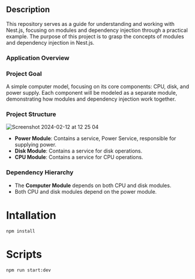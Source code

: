 ## Description

This repository serves as a guide for understanding and working with Nest.js, focusing on modules and dependency injection through a practical example.
The purpose of this project is to grasp the concepts of modules and dependency injection in Nest.js.

### Application Overview

### Project Goal

A simple computer model, focusing on its core components: CPU, disk, and power supply. Each component will be modeled as a separate module, demonstrating how modules and dependency injection work together.

### Project Structure
![Screenshot 2024-02-12 at 12 25 04](https://github.com/arroyostack/nest-small-computer/assets/109061270/2848baa0-bbda-430b-b980-cb11b4a46c2a)

- **Power Module**: Contains a service, Power Service, responsible for supplying power.
- **Disk Module**: Contains a service for disk operations.
- **CPU Module**: Contains a service for CPU operations.

### Dependency Hierarchy

- The **Computer Module** depends on both CPU and disk modules.
- Both CPU and disk modules depend on the power module.

# Intallation

```
npm install
```

# Scripts

```
npm run start:dev


```
